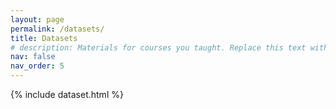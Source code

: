 ```yaml
---
layout: page
permalink: /datasets/
title: Datasets
# description: Materials for courses you taught. Replace this text with your description.
nav: false
nav_order: 5
---
```


{% include dataset.html %}
